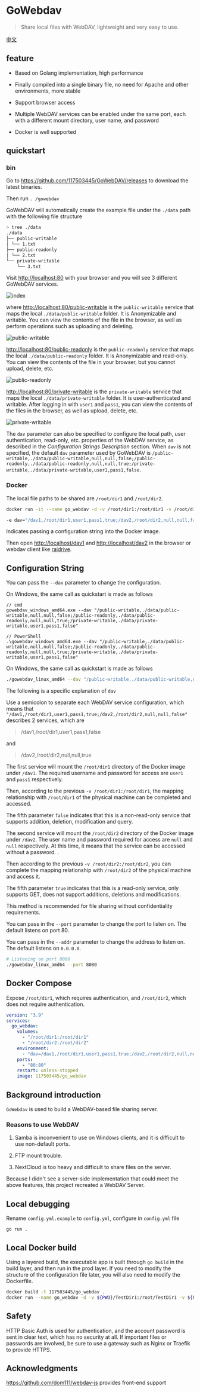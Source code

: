 # GoWebdav

> Share local files with WebDAV, lightweight and very easy to use.

[中文](./README_CN.md)

## feature

- Based on Golang implementation, high performance

- Finally compiled into a single binary file, no need for Apache and other environments, more stable

- Support browser access

- Multiple WebDAV services can be enabled under the same port, each with a different mount directory, user name, and password

- Docker is well supported

## quickstart

### bin

Go to <https://github.com/117503445/GoWebDAV/releases> to download the latest binaries.

Then run `. /gowebdav`

GoWebDAV will automatically create the example file under the `./data` path with the following file structure

```sh
> tree ./data
./data
├── public-writable
│ └── 1.txt
├── public-readonly
│ └── 2.txt
└── private-writable
    └── 3.txt
```

Visit <http://localhost:80> with your browser and you will see 3 different GoWebDAV services.

![index](./assets/index.png)

where <http://localhost:80/public-writable> is the `public-writable` service that maps the local `./data/public-writable` folder. It is Anonymizable and writable. You can view the contents of the file in the browser, as well as perform operations such as uploading and deleting.

![public-writable](./assets/public-writable.png)

<http://localhost:80/public-readonly> is the `public-readonly` service that maps the local `./data/public-readonly` folder. It is Anonymizable and read-only. You can view the contents of the file in your browser, but you cannot upload, delete, etc.

![public-readonly](./assets/public-readonly.png)

<http://localhost:80/private-writable> is the `private-writable` service that maps the local `./data/private-writable` folder. It is user-authenticated and writable. After logging in with `user1` and `pass1`, you can view the contents of the files in the browser, as well as upload, delete, etc.

![private-writable](./assets/private-writable.png)

The `dav` parameter can also be specified to configure the local path, user authentication, read-only, etc. properties of the WebDAV service, as described in the *Configuration Strings Description* section. When `dav` is not specified, the default `dav` parameter used by GoWebDAV is `/public-writable,./data/public-writable,null,null,false;/public-readonly,./data/public-readonly,null,null,true;/private-writable,./data/private-writable,user1,pass1,false`.

### Docker

The local file paths to be shared are `/root/dir1` and `/root/dir2`.

```sh
docker run -it --name go_webdav -d -v /root/dir1:/root/dir1 -v /root/dir2:/root/dir2 -e dav="/dav1,/root/dir1,user1,pass1,true;/dav2,/root/dir2,null,null,false" -p 80:80 --restart=unless-stopped 117503445/go_webdav
```

```sh
-e dav="/dav1,/root/dir1,user1,pass1,true;/dav2,/root/dir2,null,null,false"
```

Indicates passing a configuration string into the Docker image.

Then open <http://localhost/dav1> and <http://localhost/dav2> in the browser or webdav client like [raidrive](https://www.raidrive.com/).

## Configuration String

You can pass the `--dav` parameter to change the configuration.

On Windows, the same call as quickstart is made as follows

```
// cmd
gowebdav_windows_amd64.exe --dav "/public-writable,./data/public-writable,null,null,false;/public-readonly,./data/public-readonly,null,null,true;/private-writable,./data/private-writable,user1,pass1,false"

// PowerShell
.\gowebdav_windows_amd64.exe --dav "/public-writable,./data/public-writable,null,null,false;/public-readonly,./data/public-readonly,null,null,true;/private-writable,./data/private-writable,user1,pass1,false"
```

On Windows, the same call as quickstart is made as follows

```sh
./gowebdav_linux_amd64 --dav "/public-writable,./data/public-writable,null,null,false;/public-readonly,./data/public-readonly,null,null,true;/private-writable,./data/private-writable,user1,pass1,false"
```

The following is a specific explanation of `dav`

Use a semicolon to separate each WebDAV service configuration, which means that `"/dav1,/root/dir1,user1,pass1,true;/dav2,/root/dir2,null,null,false"` describes 2 services, which are

> /dav1,/root/dir1,user1,pass1,false

and

> /dav2,/root/dir2,null,null,true

The first service will mount the `/root/dir1` directory of the Docker image under `/dav1`. The required username and password for access are `user1` and `pass1` respectively.

Then, according to the previous `-v /root/dir1:/root/dir1`, the mapping relationship with `/root/dir1` of the physical machine can be completed and accessed.

The fifth parameter `false` indicates that this is a non-read-only service that supports addition, deletion, modification and query.

The second service will mount the `/root/dir2` directory of the Docker image under `/dav2`. The user name and password required for access are `null` and `null` respectively. At this time, it means that the service can be accessed without a password. .

Then according to the previous `-v /root/dir2:/root/dir2`, you can complete the mapping relationship with `/root/dir2` of the physical machine and access it.

The fifth parameter `true` indicates that this is a read-only service, only supports GET, does not support additions, deletions and modifications.

This method is recommended for file sharing without confidentiality requirements.

You can pass in the `--port` parameter to change the port to listen on. The default listens on port 80.

You can pass in the `--addr` parameter to change the address to listen on. The default listens on `0.0.0.0`.

```sh
# Listening on port 8080
./gowebdav_linux_amd64 --port 8080
```

## Docker Compose

Expose `/root/dir1`, which requires authentication, and `/root/dir2`, which does not require authentication.

```yaml
version: "3.9"
services:
  go_webdav:
    volumes:
      - "/root/dir1:/root/dir1"
      - "/root/dir2:/root/dir2"
    environment:
      - "dav=/dav1,/root/dir1,user1,pass1,true;/dav2,/root/dir2,null,null,false"
    ports:
      - "80:80"
    restart: unless-stopped
    image: 117503445/go_webdav
```

## Background introduction

`GoWebdav` is used to build a WebDAV-based file sharing server.

### Reasons to use WebDAV

1. Samba is inconvenient to use on Windows clients, and it is difficult to use non-default ports.

2. FTP mount trouble.

3. NextCloud is too heavy and difficult to share files on the server.

Because I didn't see a server-side implementation that could meet the above features, this project recreated a WebDAV Server.

## Local debugging

Rename `config.yml.example` to `config.yml`, configure in `config.yml` file

`go run .`

## Local Docker build

Using a layered build, the executable app is built through `go build` in the build layer, and then run in the prod layer. If you need to modify the structure of the configuration file later, you will also need to modify the Dockerfile.

````sh
docker build -t 117503445/go_webdav .
docker run --name go_webdav -d -v ${PWD}/TestDir1:/root/TestDir1 -v ${PWD}/TestDir2:/root/TestDir2 -e dav="/dav1,/root/TestDir1,user1,pass1,false;/dav2,/root/TestDir2,user2,pass2,true" -p 80:80 --restart=unless-stopped 117503445/go_webdav
````

## Safety

HTTP Basic Auth is used for authentication, and the account password is sent in clear text, which has no security at all. If important files or passwords are involved, be sure to use a gateway such as Nginx or Traefik to provide HTTPS.

## Acknowledgments

<https://github.com/dom111/webdav-js> provides front-end support

